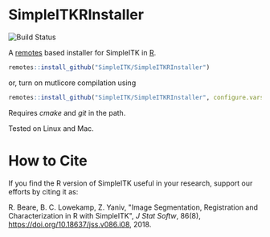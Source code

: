 
# SimpleITKRInstaller

![Build Status](https://github.com/SimpleITK/SimpleITKRInstaller/actions/workflows/main.yml/badge.svg)


A [remotes](https://github.com/r-lib/remotes) based installer for SimpleITK in [R](https://www.r-project.org/).

```R
remotes::install_github("SimpleITK/SimpleITKRInstaller")
```
or, turn on mutlicore compilation using

```R
remotes::install_github("SimpleITK/SimpleITKRInstaller", configure.vars=c("MAKEJ=6"))
```

Requires _cmake_ and _git_ in the path.

Tested on Linux and Mac.

# How to Cite

If you find the R version of SimpleITK useful in your research,
support our efforts by citing it as:

R. Beare, B. C. Lowekamp, Z. Yaniv, "Image Segmentation, Registration and Characterization in R with SimpleITK", *J Stat Softw*, 86(8), https://doi.org/10.18637/jss.v086.i08, 2018.
